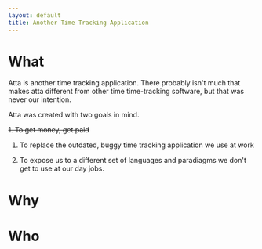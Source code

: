 ```yaml
---
layout: default
title: Another Time Tracking Application
---
```


What
===

Atta is another time tracking application.  There probably isn't much that makes atta different from other time time-tracking software, but that was never our intention. 

Atta was created with two goals in mind.  

<strike>1. To get money, get paid</strike>
1.  To replace the outdated, buggy time tracking application we use at work

2.  To expose us to a different set of languages and paradiagms we don't get to use at our day jobs.


Why
===


Who
===

